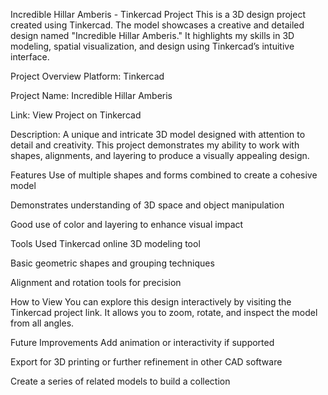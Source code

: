 Incredible Hillar Amberis - Tinkercad Project
This is a 3D design project created using Tinkercad. The model showcases a creative and detailed design named "Incredible Hillar Amberis." It highlights my skills in 3D modeling, spatial visualization, and design using Tinkercad’s intuitive interface.

Project Overview
Platform: Tinkercad

Project Name: Incredible Hillar Amberis

Link: View Project on Tinkercad

Description: A unique and intricate 3D model designed with attention to detail and creativity. This project demonstrates my ability to work with shapes, alignments, and layering to produce a visually appealing design.

Features
Use of multiple shapes and forms combined to create a cohesive model

Demonstrates understanding of 3D space and object manipulation

Good use of color and layering to enhance visual impact

Tools Used
Tinkercad online 3D modeling tool

Basic geometric shapes and grouping techniques

Alignment and rotation tools for precision

How to View
You can explore this design interactively by visiting the Tinkercad project link. It allows you to zoom, rotate, and inspect the model from all angles.

Future Improvements
Add animation or interactivity if supported

Export for 3D printing or further refinement in other CAD software

Create a series of related models to build a collection
